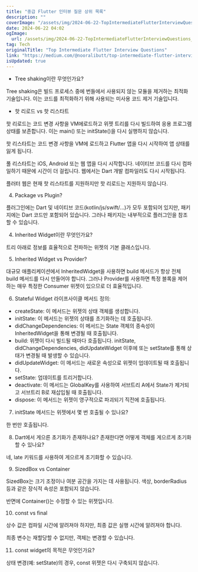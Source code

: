 ```yaml
---
title: "중급 Flutter 인터뷰 질문 상위 목록"
description: ""
coverImage: "/assets/img/2024-06-22-TopIntermediateFlutterInterviewQuestions_0.png"
date: 2024-06-22 04:02
ogImage: 
  url: /assets/img/2024-06-22-TopIntermediateFlutterInterviewQuestions_0.png
tag: Tech
originalTitle: "Top Intermediate Flutter Interview Questions"
link: "https://medium.com/@nooralibutt/top-intermediate-flutter-interview-questions-1add516daa30"
isUpdated: true
---
```






- Tree shaking이란 무엇인가요?

Tree shaking은 빌드 프로세스 중에 번들에서 사용되지 않는 모듈을 제거하는 최적화 기술입니다. 이는 코드를 최적화하기 위해 사용되는 미사용 코드 제거 기술입니다.

- 핫 리로드 vs 핫 리스타트

핫 리로드는 코드 변경 사항을 VM에로드하고 위젯 트리를 다시 빌드하여 응용 프로그램 상태를 보존합니다. 이는 main() 또는 initState()을 다시 실행하지 않습니다.

<div class="content-ad"></div>

핫 리스타트는 코드 변경 사항을 VM에 로드하고 Flutter 앱을 다시 시작하여 앱 상태를 잃게 됩니다.

풀 리스타트는 iOS, Android 또는 웹 앱을 다시 시작합니다. 네이티브 코드를 다시 컴파일하기 때문에 시간이 더 걸립니다. 웹에서는 Dart 개발 컴파일러도 다시 시작됩니다.

플러터 웹은 현재 핫 리스타트를 지원하지만 핫 리로드는 지원하지 않습니다.

<div class="content-ad"></div>

4. Package vs Plugin?

플러그인에는 Dart 및 네이티브 코드(kotlin/js/swift/...)가 모두 포함되어 있지만, 패키지에는 Dart 코드만 포함되어 있습니다. 그러나 패키지는 내부적으로 플러그인을 참조할 수 있습니다.

4. Inherited Widget이란 무엇인가요?

트리 아래로 정보를 효율적으로 전파하는 위젯의 기본 클래스입니다.

<div class="content-ad"></div>

5. Inherited Widget vs Provider?

대규모 애플리케이션에서 InheritedWidget을 사용하면 build 메서드가 항상 전체 build 메서드를 다시 만들어야 합니다. 그러나 Provider를 사용하면 특정 블록을 제어하는 매우 특정한 Consumer 위젯이 있으므로 더 효율적입니다.

6. Stateful Widget 라이프사이클 메서드 정의:

- createState: 이 메서드는 위젯의 상태 객체를 생성합니다.
- initState: 이 메서드는 위젯의 상태를 초기화하는 데 호출됩니다.
- didChangeDependencies: 이 메서드는 State 객체의 종속성이 InheritedWidget을 통해 변경될 때 호출됩니다.
- build: 위젯이 다시 빌드될 때마다 호출됩니다. initState, didChangeDependencies, didUpdateWidget 이후에 또는 setState를 통해 상태가 변경될 때 발생할 수 있습니다.
- didUpdateWidget: 이 메서드는 새로운 속성으로 위젯이 업데이트될 때 호출됩니다.
- setState: 업데이트를 트리거합니다.
- deactivate: 이 메서드는 GlobalKey를 사용하여 서브트리 A에서 State가 제거되고 서브트리 B로 재삽입될 때 호출됩니다.
- dispose: 이 메서드는 위젯이 영구적으로 파괴되기 직전에 호출됩니다.

<div class="content-ad"></div>

7. initState 메서드는 위젯에서 몇 번 호출될 수 있나요?

한 번만 호출됩니다.

8. Dart에서 게으른 초기화가 존재하나요? 존재한다면 어떻게 객체를 게으르게 초기화할 수 있나요?

네, late 키워드를 사용하여 게으르게 초기화할 수 있습니다.

<div class="content-ad"></div>

9. SizedBox vs Container

SizedBox는 크기 조정이나 여분 공간을 가지는 데 사용됩니다. 색상, borderRadius 등과 같은 장식적 속성은 포함되지 않습니다.

반면에 Container()는 수정할 수 있는 위젯입니다.

10. const vs final

<div class="content-ad"></div>

상수 값은 컴파일 시간에 알려져야 하지만, 최종 값은 실행 시간에 알려져야 합니다.

최종 변수는 재할당할 수 없지만, 객체는 변경할 수 있습니다.

11. const widget의 목적은 무엇인가요?

상태 변경(예: setState)의 경우, const 위젯은 다시 구축되지 않습니다.